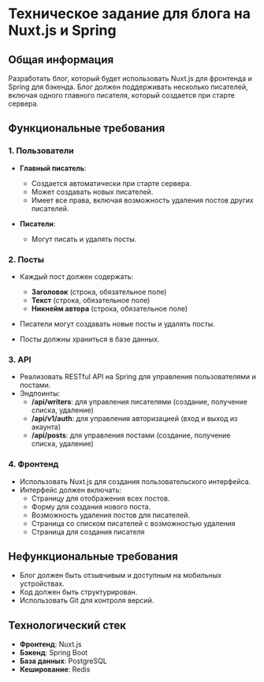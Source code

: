 # Техническое задание для блога на Nuxt.js и Spring

## Общая информация
Разработать блог, который будет использовать Nuxt.js для фронтенда и Spring для бэкенда. Блог должен поддерживать несколько писателей, включая одного главного писателя, который создается при старте сервера.

## Функциональные требования

### 1. Пользователи
- **Главный писатель**:
  - Создается автоматически при старте сервера.
  - Может создавать новых писателей.
  - Имеет все права, включая возможность удаления постов других писателей.

- **Писатели**:
  - Могут писать и удалять посты.

### 2. Посты
- Каждый пост должен содержать:
  - **Заголовок** (строка, обязательное поле)
  - **Текст** (строка, обязательное поле)
  - **Никнейм автора** (строка, обязательное поле)

- Писатели могут создавать новые посты и удалять посты.
- Посты должны храниться в базе данных.

### 3. API
- Реализовать RESTful API на Spring для управления пользователями и постами.
- Эндпоинты:
  - **/api/writers**: для управления писателями (создание, получение списка, удаление)
  - **/api/v1/auth**: для управления авторизацией (вход и выход из акаунта)
  - **/api/posts**: для управления постами (создание, получение списка, удаление)

### 4. Фронтенд
- Использовать Nuxt.js для создания пользовательского интерфейса.
- Интерфейс должен включать:
  - Страницу для отображения всех постов.
  - Форму для создания нового поста.
  - Возможность удаления постов для писателей.
  - Страница со списком писателей с возможностью удаления
  - Страница для создания писателя

## Нефункциональные требования
- Блог должен быть отзывчивым и доступным на мобильных устройствах.
- Код должен быть структурирован.
- Использовать Git для контроля версий.

## Технологический стек
- **Фронтенд**: Nuxt.js
- **Бэкенд**: Spring Boot
- **База данных**: PostgreSQL
- **Кеширование**: Redis